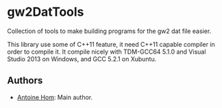 gw2DatTools
============

Collection of tools to make building programs for the gw2 dat file easier.

This library use some of C++11 feature, it need C++11 capable compiler in order to
compile it. It compile nicely with TDM-GCC64 5.1.0 and Visual Studio 2013 on Windows,
and GCC 5.2.1 on Xubuntu.

Authors
-------

* [Antoine Hom](https://github.com/ahom): Main author.
